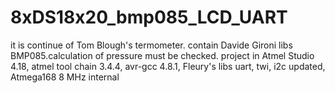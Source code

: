 # 8xDS18x20_bmp085_LCD_UART
it is continue of Tom Blough's termometer. contain Davide Gironi libs BMP085.calculation of pressure must be checked.
project in Atmel Studio 4.18, atmel tool chain 3.4.4, avr-gcc 4.8.1, Fleury's libs uart, twi, i2c updated, Atmega168 8 MHz internal
